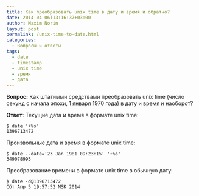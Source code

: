 ```yaml
---
title: Как преобразовать unix time в дату и время и обратно?
date: 2014-04-06T13:16:37+03:00
author: Maxim Norin
layout: post
permalink: /unix-time-to-date.html
categories:
  - Вопросы и ответы
tags:
  - date
  - timestamp
  - unix time
  - время
  - дата
---
```

__Вопрос:__ Как штатными средствами преобразовать unix time (число секунд с начала эпохи, 1 января 1970 года) в дату и время и наоборот?
<!--more-->

__Ответ:__ Текущие дата и время в формате unix time:
```
$ date '+%s'
1396713472
```
Произвольные дата и время в формате unix time:
```
$ date --date='23 Jan 1981 09:23:15' '+%s'
349078995
```
Преобразование времени в формате unix time в обычную дату:
```
$ date -d@1396713472
Сбт Апр 5 19:57:52 MSK 2014
```